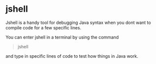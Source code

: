 # jshell

Jshell is a handy tool for debugging Java syntax when you dont want to compile code for a few specific lines. 

You can enter jshell in a terminal by using the command
> jshell

and type in specific lines of code to test how things in Java work. 